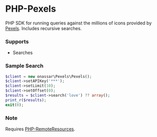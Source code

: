 # PHP-Pexels
PHP SDK for running queries against the millions of icons provided by
[Pexels](https://pexels.com). Includes recursive searches.

### Supports
- Searches

### Sample Search
``` php
$client = new onassar\Pexels\Pexels();
$client->setAPIKey('***');
$client->setLimit(10);
$client->setOffset(0);
$results = $client->search('love') ?? array();
print_r($results);
exit(0);
```

### Note
Requires
[PHP-RemoteResources](https://github.com/onassar/PHP-RemoteResources).
